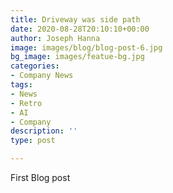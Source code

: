```yaml
---
title: Driveway was side path
date: 2020-08-28T20:10:10+00:00
author: Joseph Hanna
image: images/blog/blog-post-6.jpg
bg_image: images/featue-bg.jpg
categories:
- Company News
tags:
- News
- Retro
- AI
- Company
description: ''
type: post

---
```

First Blog post